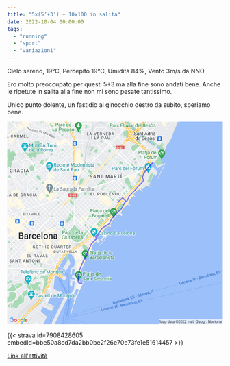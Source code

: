 ```yaml
---
title: "5x(5’+3’) + 10x100 in salita"
date: 2022-10-04 00:00:00
tags: 
  - "running"
  - "sport"
  - "variazioni"
---
```


Cielo sereno, 19°C, Percepito 19°C, Umidità 84%, Vento 3m/s da NNO

Ero molto preoccupato per questi 5+3 ma alla fine sono andati bene. Anche le ripetute in salita alla fine non mi sono pesate tantissimo.

Unico punto dolente, un fastidio al ginocchio destro da subito, speriamo bene.

![](images/20221004-activity-map.png)

{{< strava id=7908428605 embedId=bbe50a8cd7da2bb0be2f26e70e73fe1e51614457 >}}

[Link all'attività](https://strava.com/activities/7908428605)
